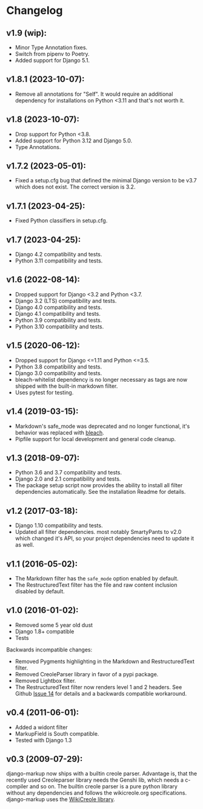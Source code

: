 # Changelog

## v1.9 (wip):

- Minor Type Annotation fixes.
- Switch from pipenv to Poetry.
- Added support for Django 5.1.

## v1.8.1 (2023-10-07):

- Remove all annotations for "Self". It would require an additional dependency for
  installations on Python <3.11 and that's not worth it.

## v1.8 (2023-10-07):

- Drop support for Python <3.8.
- Added support for Python 3.12 and Django 5.0.
- Type Annotations.

## v1.7.2 (2023-05-01):

- Fixed a setup.cfg bug that defined the minimal Django version to be v3.7 which does
  not exist. The correct version is 3.2.

## v1.7.1 (2023-04-25):

- Fixed Python classifiers in setup.cfg.

## v1.7 (2023-04-25):

- Django 4.2 compatibility and tests.
- Python 3.11 compatibility and tests.

## v1.6 (2022-08-14):

- Dropped support for Django <3.2 and Python <3.7.
- Django 3.2 (LTS) compatibility and tests.
- Django 4.0 compatibility and tests.
- Django 4.1 compatibility and tests.
- Python 3.9 compatibility and tests.
- Python 3.10 compatibility and tests.


## v1.5 (2020-06-12):

- Dropped support for Django <=1.11 and Python <=3.5.
- Python 3.8 compatibility and tests.
- Django 3.0 compatibility and tests.
- bleach-whitelist dependency is no longer necessary as tags are now shipped
  with the built-in markdown filter.
- Uses pytest for testing.

## v1.4 (2019-03-15):

- Markdown's safe_mode was deprecated and no longer functional, it's behavior
  was replaced with [bleach].
- Pipfile support for local development and general code cleanup.

[bleach]: https://github.com/mozilla/bleach

## v1.3 (2018-09-07):

- Python 3.6 and 3.7 compatibility and tests.
- Django 2.0 and 2.1 compatibility and tests.
- The package setup script now provides the ability to install all filter
  dependencies automatically. See the installation Readme for details.

## v1.2 (2017-03-18):

- Django 1.10 compatibility and tests.
- Updated all filter dependencies. most notably SmartyPants to v2.0
  which changed it's API, so your project dependencies need to update it
  as well.

## v1.1 (2016-05-02):

- The Markdown filter has the ``safe_mode`` option enabled by default.
- The RestructuredText filter has the file and raw content inclusion
  disabled by default.

## v1.0 (2016-01-02):

- Removed some 5 year old dust
- Django 1.8+ compatible
- Tests

Backwards incompatible changes:

- Removed Pygments highlighting in the Markdown and RestructuredText filter.
- Removed CreoleParser library in favor of a pypi package.
- Removed Lightbox filter.
- The RestructuredText filter now renders level 1 and 2 headers.
  See Github [Issue 14] for details and a backwards compatible workaround.

## v0.4 (2011-06-01):

- Added a widont filter
- MarkupField is South compatible.
- Tested with Django 1.3

## v0.3 (2009-07-29):

django-markup now ships with a builtin creole parser. Advantage is, that
the recently used Creoleparser library needs the Genshi lib, which needs
a c-compiler and so on. The builtin creole parser is a pure python library
without any dependencies and follows the wikicreole.org specifications.
django-markup uses the [WikiCreole library].

[WikiCreole library]: http://devel.sheep.art.pl/creole/
[Issue 14]: https://github.com/bartTC/django-markup/issues/14
